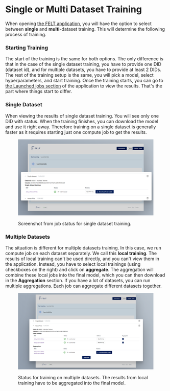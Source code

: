 # Single or Multi Dataset Training

When opening [the FELT application](https://app.feltlabs.ai/), you will have the option to select between **single** and **multi**-dataset training. This will determine the following process of training.

### Starting Training

The start of the training is the same for both options. The only difference is that in the case of the single dataset training, you have to provide one DID (dataset id), and for multiple datasets, you have to provide at least 2 DIDs. The rest of the training setup is the same, you will pick a model, select hyperparameters, and start training. Once the training starts, you can go to [the Launched jobs section](https://app.feltlabs.ai/jobs) of the application to view the results. That's the part where things start to differ.

### Single Dataset

When viewing the results of single dataset training. You will see only one DID with status. When the training finishes, you can download the model and use it right away. Therefore training on a single dataset is generally faster as it requires starting just one compute job to get the results.

<figure><img src="../.gitbook/assets/image (6).png" alt=""><figcaption><p>Screenshot from job status for single dataset training.</p></figcaption></figure>

### Multiple Datasets

The situation is different for multiple datasets training. In this case, we run compute job on each dataset separately. We call this **local training**. The results of local training can't be used directly, and you can't view them in the application. Instead, you have to select local trainings (using checkboxes on the right) and click on **aggregate**. The aggregation will combine these local jobs into the final model, which you can then download in the **Aggregation** section. If you have a lot of datasets, you can run multiple aggregations. Each job can aggregate different datasets together.

<figure><img src="../.gitbook/assets/image (3).png" alt=""><figcaption><p>Status for training on multiple datasets. The results from local training have to be aggregated into the final model.</p></figcaption></figure>

